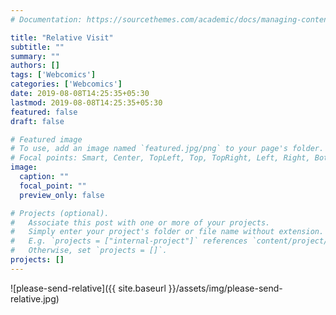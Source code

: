 ```yaml
---
# Documentation: https://sourcethemes.com/academic/docs/managing-content/

title: "Relative Visit"
subtitle: ""
summary: ""
authors: []
tags: ['Webcomics']
categories: ['Webcomics']
date: 2019-08-08T14:25:35+05:30
lastmod: 2019-08-08T14:25:35+05:30
featured: false
draft: false

# Featured image
# To use, add an image named `featured.jpg/png` to your page's folder.
# Focal points: Smart, Center, TopLeft, Top, TopRight, Left, Right, BottomLeft, Bottom, BottomRight.
image:
  caption: ""
  focal_point: ""
  preview_only: false

# Projects (optional).
#   Associate this post with one or more of your projects.
#   Simply enter your project's folder or file name without extension.
#   E.g. `projects = ["internal-project"]` references `content/project/deep-learning/index.md`.
#   Otherwise, set `projects = []`.
projects: []
---
```


![please-send-relative]({{ site.baseurl }}/assets/img/please-send-relative.jpg)


